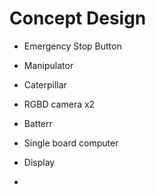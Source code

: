 # Concept Design

- Emergency Stop Button

- Manipulator
- Caterpillar

- RGBD camera x2
- Batterr
- Single board computer
- Display
- 